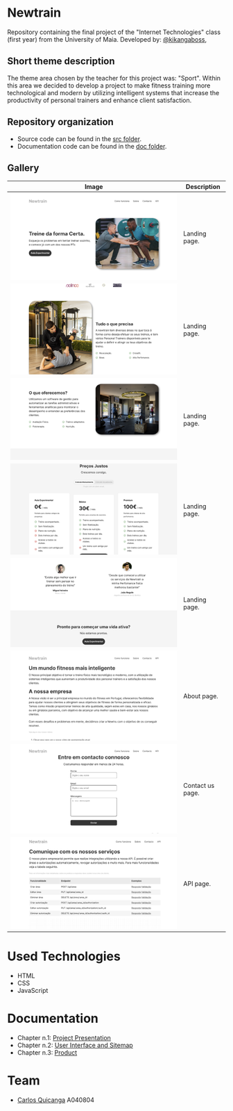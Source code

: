 # Newtrain
Repository containing the final project of the "Internet Technologies" class (first year) from the University of Maia.
Developed by:  [@kikangaboss](https://github.com/kikangaboss), 
## Short theme description
The theme area chosen by the teacher for this project was: "Sport".
Within this area we decided to develop a project to make fitness training more technological and modern by utilizing intelligent systems that increase the productivity of personal trainers and enhance client satisfaction.

## Repository organization
- Source code can be found in the [src folder](src).
- Documentation code can be found in the [doc folder](doc).

## Gallery
| Image     | Description |
| ----------- | ----------- |
| ![image](/doc/images/primeir_print_website.png) | Landing page.    |
| ![image](/doc/images/quarta_print_website.png) | Landing page.    |
| ![image](/doc/images/quinta_print_website.png) | Landing page. |
| ![image](/doc/images/sexta_print_website.png) | Landing page. |
| ![image](/doc/images/setima_print_website.png) | Landing page. |
| ![image](/doc/images/segunda_print_website.png) | About page. |
| ![image](/doc/images/terceira_print_website.png) | Contact us page. |
| ![image](/doc/images/print_api_website.png) | API page. |

# Used Technologies
- HTML
- CSS
- JavaScript

# Documentation
- Chapter n.1:  [Project Presentation](doc/c1.md)
- Chapter n.2: [User Interface and Sitemap](doc/c2.md)
- Chapter n.3: [Product](doc/c3.md)


# Team
* [Carlos Quicanga](https://github.com/kikangaboss) A040804

